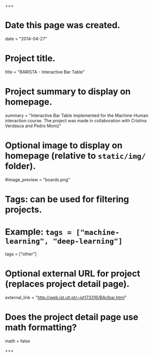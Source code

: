+++
# Date this page was created.
date = "2014-04-27"

# Project title.
title = "BARISTA - Interactive Bar Table"

# Project summary to display on homepage.
summary = "Interactive Bar Table implemented for the Machine-Human interaction course. The project was made in collaboration with Cristina Verdasca and Pedro Moniz"

# Optional image to display on homepage (relative to `static/img/` folder).
#image_preview = "boards.png"

# Tags: can be used for filtering projects.
# Example: `tags = ["machine-learning", "deep-learning"]`
tags = ["other"]

# Optional external URL for project (replaces project detail page).
external_link = "http://web.ist.utl.pt/~ist173316/BAr/bar.html"

# Does the project detail page use math formatting?
math = false

+++

